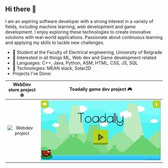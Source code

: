 ## Hi there 👋

I am an aspiring software developer with a strong interest in a variety of fields, including machine learning, web development and game development. I enjoy exploring these technologies to create innovative solutions with real-world applications. Passionate about continuous learning and applying my skills to tackle new challenges.

- 👋 Student at the Faculty of Electrical engineering, University of Belgrade
- 🔭 Interested in all things ML, Web dev and Game development related
- 🌱 Languages: C++, Java, Python, ASM, HTML, CSS, JS, SQL
- 🌱 Technologies: MEAN stack, Solar2D
- Projects I've Done:

WebDev store project 🌐   | Toadally game dev project 🎮
:-------------------------:|:-------------------------:
![Webdev project](https://github.com/codecrafter-rgb/webdev-proj/raw/main/photos/Capture.PNG) |   ![Toadally game](https://github.com/codecrafter-rgb/Toadally/raw/main/photos/Capture_1.PNG)
